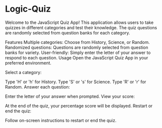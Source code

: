 # Logic-Quiz

Welcome to the JavaScript Quiz App! This application allows users to take quizzes in different categories and test their knowledge. The quiz questions are randomly selected from question banks for each category.

Features
Multiple categories: Choose from History, Science, or Random.
Randomized questions: Questions are randomly selected from question banks for variety.
User-friendly: Simply enter the letter of your answer to respond to each question.
Usage
Open the JavaScript Quiz App in your preferred environment.

Select a category:

Type 'H' or 'h' for History.
Type 'S' or 's' for Science.
Type 'R' or 'r' for Random.
Answer each question:

Enter the letter of your answer when prompted.
View your score:

At the end of the quiz, your percentage score will be displayed.
Restart or end the quiz:

Follow on-screen instructions to restart or end the quiz.
